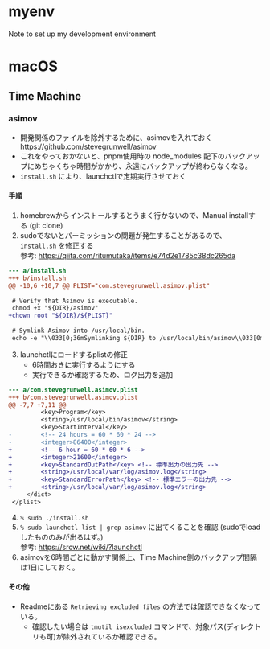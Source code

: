 # myenv
Note to set up my development environment

# macOS
## Time Machine
### asimov
* 開発関係のファイルを除外するために、asimovを入れておく  
  https://github.com/stevegrunwell/asimov
* これをやっておかないと、pnpm使用時の node_modules 配下のバックアップにめちゃくちゃ時間がかかり、永遠にバックアップが終わらなくなる。
* `install.sh` により、launchctlで定期実行させておく
#### 手順
1. homebrewからインストールするとうまく行かないので、Manual installする (git clone)
2. sudoでないとパーミッションの問題が発生することがあるので、 `install.sh` を修正する  
参考: https://qiita.com/ritumutaka/items/e74d2e1785c38dc265da
```diff
--- a/install.sh
+++ b/install.sh
@@ -10,6 +10,7 @@ PLIST="com.stevegrunwell.asimov.plist"
 
 # Verify that Asimov is executable.
 chmod +x "${DIR}/asimov"
+chown root "${DIR}/${PLIST}"
 
 # Symlink Asimov into /usr/local/bin.
 echo -e "\\033[0;36mSymlinking ${DIR} to /usr/local/bin/asimov\\033[0m"
```
3. launchctlにロードするplistの修正
    * 6時間おきに実行するようにする
    * 実行できるか確認するため、ログ出力を追加
```diff
--- a/com.stevegrunwell.asimov.plist
+++ b/com.stevegrunwell.asimov.plist
@@ -7,7 +7,11 @@
         <key>Program</key>
         <string>/usr/local/bin/asimov</string>
         <key>StartInterval</key>
-        <!-- 24 hours = 60 * 60 * 24 -->
-        <integer>86400</integer>
+        <!-- 6 hour = 60 * 60 * 6 -->
+        <integer>21600</integer>
+        <key>StandardOutPath</key> <!-- 標準出力の出力先 -->
+        <string>/usr/local/var/log/asimov.log</string>
+        <key>StandardErrorPath</key> <!-- 標準エラーの出力先 -->
+        <string>/usr/local/var/log/asimov.log</string>
     </dict>
 </plist>

```
4. `% sudo ./install.sh`
5. `% sudo launchctl list | grep asimov` に出てくることを確認 (sudoでloadしたもののみが出るはず。)  
参考: https://srcw.net/wiki/?launchctl
6. asimovを6時間ごとに動かす関係上、Time Machine側のバックアップ間隔は1日にしておく。
#### その他
* Readmeにある `Retrieving excluded files` の方法では確認できなくなっている。
  * 確認したい場合は `tmutil isexcluded` コマンドで、対象パス(ディレクトリも可)が除外されているか確認できる。
